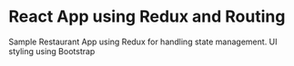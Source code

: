# React App using Redux and Routing

Sample Restaurant App using Redux for handling state management. UI styling using Bootstrap

